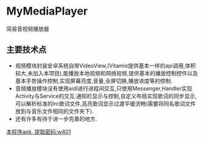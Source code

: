 # MyMediaPlayer
简易音视频播放器
## 主要技术点
* 视频模块封装安卓系统自带VideoView,(Vitamio提供基本一样的api调用,体积较大,未加入本项目),能播放本地视频和网络视频,提供基本的播放控制控件以及基本手势操作控制,实现屏幕亮度,音量,全屏切换,播放进度等的控制.
* 音频播放模块没有使用aidl进行进程间交互,只使用Messenger,Handler实现Activity与Service的交互.通知栏显示与控制,自定义布局实现歌词的同步显示,可以解析标准的lrc歌词文件,高亮歌词显示过渡平缓流畅(需要将同名歌词文件放到与音乐文件相同的文件夹下).
* 还有许多有待于进一步完善的地方.

[本程序apk, 提取密码:w401][1]

[1]: http://pan.baidu.com/s/1geUXB8Z